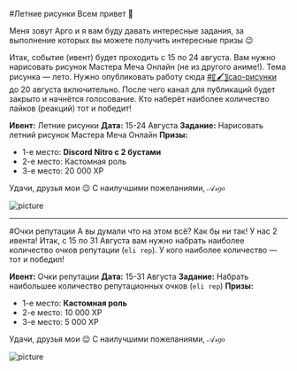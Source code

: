 #Летние рисунки
Всем привет 👋

Меня зовут Арго и я вам буду давать интересные задания, за выполнение которых вы можете получить интересные призы 😉

Итак, событие (ивент) будет проходить с 15 по 24 августа. Вам нужно нарисовать рисунок Мастера Меча Онлайн (не из другого аниме!). Тема рисунка — лето. Нужно опубликовать работу сюда [#〖🖌〗сао-рисунки](#743816208347824140) до 20 августа включительно. После чего канал для публикаций будет закрыто и начнётся голосование. Кто наберёт наиболее количество лайков (реакций) тот и победит!

**Ивент:** Летние рисунки
**Дата:** 15-24 Августа
**Задание:** Нарисовать летний рисунок Мастера Меча Онлайн
**Призы:**

- 1-е место: **Discord Nitro с 2 бустами**
- 2-е место: Кастомная роль
- 3-е место: 20 000 ХР

Удачи, друзья мои :wink:
С наилучшими пожеланиями,
𝒜𝓇𝑔𝑜

![picture](https://i.redd.it/czapgk3hu4h21.jpg)

---

#Очки репутации
А вы думали что на этом всё? Как бы ни так! У нас 2 ивента! Итак, с 15 по 31 Августа вам нужно набрать наиболее количество очков репутации (`eli rep`). У кого наиболее количество — тот и победил!

**Ивент:** Очки репутации
**Дата:** 15-31 Августа
**Задание:** Набрать наибольшее количество репутационных очков (`eli rep`)
**Призы:**

- 1-е место: **Кастомная роль**
- 2-е место: 10 000 ХР
- 3-е место: 5 000 ХР

Удачи, друзья мои :wink:
С наилучшими пожеланиями,
𝒜𝓇𝑔𝑜

![picture](https://cdn.igromania.ru/mnt/news/4/8/d/a/c/7/93082/f08a871a39172696_1920xH.jpg)
